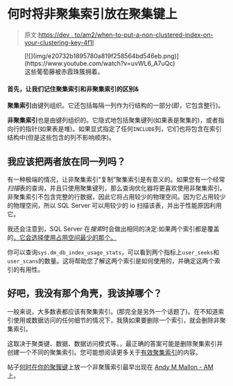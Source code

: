 # 何时将非聚集索引放在聚集键上

> 原文:[https://dev . to/am2/when-to-put-a-non-clustered-index-on-your-clustering-key-4f1l](https://dev.to/am2/when-to-put-a-non-clustered-index-on-your-clustering-key-4f1l)

<figure>[![](img/e20732b1895780a819f258564bd546eb.png)](https://www.youtube.com/watch?v=uvWL6_A7uQc) 

<figcaption id="caption-attachment-2121">这些葡萄藤被赤霞珠簇拥着。</figcaption>

</figure>

#### [](#first-off-lets-remember-the-difference-between-clustered-amp-nonclustered-indexes)首先，让我们记住聚集索引和非聚集索引的区别&

**聚集索引**由键列组织。它还包括每隔一列作为行结构的一部分(即，它包含整行)。

**非聚集索引**也是由键列组织的。它隐式地包括聚集键列(如果表是聚集的)，或者指向行的指针(如果表是堆)。如果显式指定了任何`INCLUDE`列，它们也将包含在索引结构中(但是这些包含的列不影响顺序)。

## 我应该把两者放在同一列吗？

有一种极端的情况，让非聚集索引“复制”聚集索引是有意义的。如果您有一个经常*扫描*表的查询，并且只使用聚集键列，那么查询优化器将更喜欢使用非聚集索引。非聚集索引不包含完整的行数据，因此它将占用较少的物理空间。因为它占用较少的物理空间，所以 SQL Server 可以用较少的 io 扫描该表，并出于性能原因利用它。

我还会注意到，SQL Server 在*搜索*时会做出相同的决定:如果两个索引都是覆盖的[，它会选择使用占用空间最少的那个。](https://sqlsunday.com/2013/02/24/covering-indexes/)

你可以查询`sys.dm_db_index_usage_stats`，可以看到两个指标上`user_seeks`和`user_scans`的数量。这将帮助您了解这两个索引是如何使用的，并确定这两个索引的有用性。

## [](#ok-i-dont-have-that-corner-case-which-one-should-i-drop)好吧，我没有那个角壳，我该掉哪个？

一般来说，大多数表都应该有聚集索引。(那完全是另外一个话题了)。在不知道索引使用或数据访问的任何细节的情况下，我猜如果要删除一个索引，就会删除非聚集索引。

这取决于聚类键、数据、数据访问模式等。，最正确的答案可能是删除聚集索引并创建一个不同的聚集索引。您可能想阅读更多关于[有效聚集索引](https://www.simple-talk.com/sql/learn-sql-server/effective-clustered-indexes/)的内容。

帖子[何时在你的聚簇键](https://am2.co/2019/09/when-to-put-a-non-clustered-index-on-your-clustering-key/)上放一个非聚簇索引最早出现在 [Andy M Mallon - AM](https://am2.co) 上。